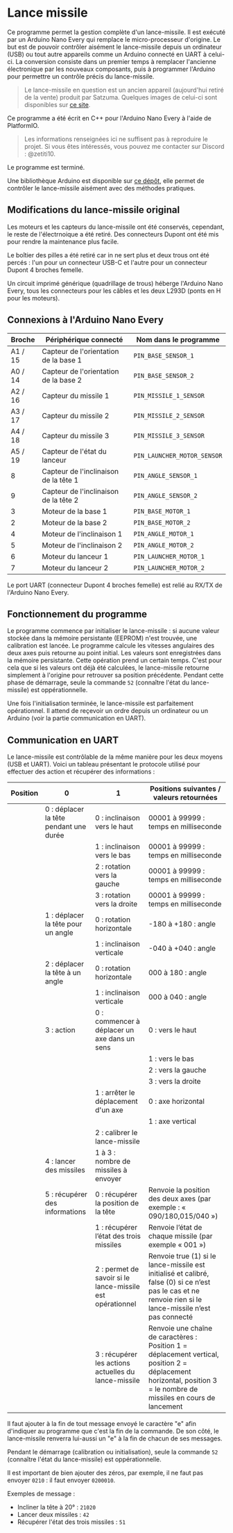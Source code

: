 # Lance missile

Ce programme permet la gestion complète d'un lance-missile. Il est exécuté par un Arduino Nano Every qui remplace le micro-processeur d'origine. Le but est de pouvoir contrôler aisément le lance-missile depuis un ordinateur (USB) ou tout autre appareils comme un Arduino connecté en UART à celui-ci. La conversion consiste dans un premier temps à remplacer l'ancienne électronique par les nouveaux composants, puis à programmer l'Arduino pour permettre un contrôle précis du lance-missile.

> Le lance-missile en question est un ancien appareil (aujourd'hui retiré de la vente) produit par Satzuma. Quelques images de celui-ci sont disponibles sur [ce site](https://www.mightyape.co.nz/product/satzuma-usb-missile-launcher/21393705/images).

Ce programme a été écrit en C++ pour l'Arduino Nano Every à l'aide de PlatformIO.

> Les informations renseignées ici ne suffisent pas à reproduire le projet. Si vous êtes intéressés, vous pouvez me contacter sur Discord : @zetiti10.

Le programme est terminé.

Une bibliothèque Arduino est disponible sur [ce dépôt](https://github.com/zetiti10/Bibliotheque-Arduino-lance-missile), elle permet de contrôler le lance-missile aisément avec des méthodes pratiques.

## Modifications du lance-missile original

Les moteurs et les capteurs du lance-missile ont été conservés, cependant, le reste de l'électrnoique a été retiré. Des connecteurs Dupont ont été mis pour rendre la maintenance plus facile.

Le boîtier des pilles a été retiré car in ne sert plus et deux trous ont été percés : l'un pour un connecteur USB-C et l'autre pour un connecteur Dupont 4 broches femelle.

Un circuit imprimé générique (quadrillage de trous) héberge l'Arduino Nano Every, tous les connecteurs pour les câbles et les deux L293D (ponts en H pour les moteurs).

## Connexions à l'Arduino Nano Every

| Broche  | Périphérique connecté                 | Nom dans le programme       |
| ------- | ------------------------------------- | --------------------------- |
| A1 / 15 | Capteur de l'orientation de la base 1 | `PIN_BASE_SENSOR_1`         |
| A0 / 14 | Capteur de l'orientation de la base 2 | `PIN_BASE_SENSOR_2`         |
| A2 / 16 | Capteur du missile 1                  | `PIN_MISSILE_1_SENSOR`      |
| A3 / 17 | Capteur du missile 2                  | `PIN_MISSILE_2_SENSOR`      |
| A4 / 18 | Capteur du missile 3                  | `PIN_MISSILE_3_SENSOR`      |
| A5 / 19 | Capteur de l'état du lanceur          | `PIN_LAUNCHER_MOTOR_SENSOR` |
| 8       | Capteur de l'inclinaison de la tête 1 | `PIN_ANGLE_SENSOR_1`        |
| 9       | Capteur de l'inclinaison de la tête 2 | `PIN_ANGLE_SENSOR_2`        |
| 3       | Moteur de la base 1                   | `PIN_BASE_MOTOR_1`          |
| 2       | Moteur de la base 2                   | `PIN_BASE_MOTOR_2`          |
| 4       | Moteur de l'inclinaison 1             | `PIN_ANGLE_MOTOR_1`         |
| 5       | Moteur de l'inclinaison 2             | `PIN_ANGLE_MOTOR_2`         |
| 6       | Moteur du lanceur 1                   | `PIN_LAUNCHER_MOTOR_1`      |
| 7       | Moteur du lanceur 2                   | `PIN_LAUNCHER_MOTOR_2`      |

Le port UART (connecteur Dupont 4 broches femelle) est relié au RX/TX de l'Arduino Nano Every.

## Fonctionnement du programme

Le programme commence par initialiser le lance-missile : si aucune valeur stockée dans la mémoire persistante (EEPROM) n'est trouvée, une calibration est lancée. Le programme calcule les vitesses angulaires des deux axes puis retourne au point initial. Les valeurs sont enregistrées dans la mémoire persistante. Cette opération prend un certain temps. C'est pour cela que si les valeurs ont déjà été calculées, le lance-missile retourne simplement à l'origine pour retrouver sa position précédente. Pendant cette phase de démarrage, seule la commande `52` (connaître l'état du lance-missile) est oppérationnelle.

Une fois l'initialisation terminée, le lance-missile est parfaitement opérationnel. Il attend de reçevoir un ordre depuis un ordinateur ou un Arduino (voir la partie communication en UART).

## Communication en UART

Le lance-missile est contrôlable de la même manière pour les deux moyens (USB et UART). Voici un tableau présentant le protocole utilisé pour effectuer des action et récupérer des informations :

| Position | 0                                      | 1                                                         | Positions suivantes / valeurs retournées                                                                                                                            |
| -------- | -------------------------------------- | --------------------------------------------------------- | ------------------------------------------------------------------------------------------------------------------------------------------------------------------- |
|          | 0 : déplacer la tête pendant une durée | 0 : inclinaison vers le haut                              | 00001 à 99999 : temps en milliseconde                                                                                                                               |
|          |                                        | 1 : inclinaison vers le bas                               | 00001 à 99999 : temps en milliseconde                                                                                                                               |
|          |                                        | 2 : rotation vers la gauche                               | 00001 à 99999 : temps en milliseconde                                                                                                                               |
|          |                                        | 3 : rotation vers la droite                               | 00001 à 99999 : temps en milliseconde                                                                                                                               |
|          | 1 : déplacer la tête pour un angle     | 0 : rotation horizontale                                  | -180 à +180 : angle                                                                                                                                                 |
|          |                                        | 1 : inclinaison verticale                                 | -040 à +040 : angle                                                                                                                                                 |
|          | 2 : déplacer la tête à un angle        | 0 : rotation horizontale                                  | 000 à 180 : angle                                                                                                                                                   |
|          |                                        | 1 : inclinaison verticale                                 | 000 à 040 : angle                                                                                                                                                   |
|          | 3 : action                             | 0 : commencer à déplacer un axe dans un sens              | 0 : vers le haut                                                                                                                                                    |
|          |                                        |                                                           | 1 : vers le bas                                                                                                                                                     |
|          |                                        |                                                           | 2 : vers la gauche                                                                                                                                                  |
|          |                                        |                                                           | 3 : vers la droite                                                                                                                                                  |
|          |                                        | 1 : arrêter le déplacement d'un axe                       | 0 : axe horizontal                                                                                                                                                  |
|          |                                        |                                                           | 1 : axe vertical                                                                                                                                                    |
|          |                                        | 2 : calibrer le lance-missile                             |                                                                                                                                                                     |
|          | 4 : lancer des missiles                | 1 à 3 : nombre de missiles à envoyer                      |                                                                                                                                                                     |
|          | 5 : récupérer des informations         | 0 : récupérer la position de la tête                      | Renvoie la position des deux axes (par exemple : « 090/180,015/040 »)                                                                                               |
|          |                                        | 1 : récupérer l’état des trois missiles                   | Renvoie l’état de chaque missile (par exemple « 001 »)                                                                                                              |
|          |                                        | 2 : permet de savoir si le lance-missile est opérationnel | Renvoie true (1) si le lance-missile est initialisé et calibré, false (0) si ce n’est pas le cas et ne renvoie rien si le lance-missile n’est pas connecté          |
|          |                                        | 3 : récupérer les actions actuelles du lance-missile      | Renvoie une chaîne de caractères : Position 1 = déplacement vertical, position 2 = déplacement horizontal, position 3 = le nombre de missiles en cours de lancement |

Il faut ajouter à la fin de tout message envoyé le caractère "e" afin d'indiquer au programme que c'est la fin de la commande. De son côté, le lance-missile renverra lui-aussi un "e" à la fin de chacun de ses messages.

Pendant le démarrage (calibration ou initialisation), seule la commande `52` (connaître l'état du lance-missile) est oppérationnelle.

Il est important de bien ajouter des zéros, par exemple, il ne faut pas envoyer `0210` : il faut envoyer `0200010`.

Exemples de message :

- Incliner la tête à 20° : `21020`
- Lancer deux missiles : `42`
- Récupérer l'état des trois missiles : `51`
